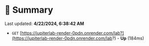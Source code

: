 # 📖 Summary
Last updated: **4/22/2024, 6:38:42 AM**

- `GET` [https://jupiterlab-render-0pdn.onrender.com/lab?](https://jupiterlab-render-0pdn.onrender.com/lab?) - **Up** (184ms)

